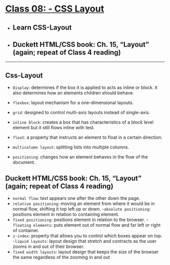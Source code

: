 # [Class 08: - CSS Layout](/README.md)

- ## Learn CSS-Layout
- ## Duckett HTML/CSS book: Ch. 15, “Layout” (again; repeat of Class 4 reading)
<hr>

## Css-Layout
- `Display`: determines if the box it is applied to acts as inline or block. it also determines how an elements children should behave.

- `flexbox`: layout mechanism for a one-dimensional layouts.

- `grid`: designed to control multi-axis layouts instead of single-axis. 
- `inline block`: creates a box that has characteristics of a block level element but it still flows inline with test.
- `float`: a property that instructs an element to float in a certain direction. 

- `multicolumn layout`: splitting lists into multiple columns.
- `positioning`: changes how an element behaves in the flow of the document.

## Duckett HTML/CSS book: Ch. 15, “Layout” (again; repeat of Class 4 reading)
- `normal flow`: text appears one after the other down the page. 
- `relative positioning`: moving an element from where it would be in normal flow, shifting it top left up or down.
-`absolute positioning`: positions element in relation to containing element. 
- `fixed positioning`: positions element in relation to the browser. 
-`floating elements`: puts element out of normal flow and far left or right of container.
- `z-index`: property that allows you to control which boxes appear on top.
-`liquid layouts`: layout design that stretch and contracts as the user zooms in and out of their browser. 
- `fixed width layouts`: layout design that keeps the size of the browser the same regardless of the zooming in and out
